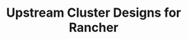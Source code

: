 ---
title: "Upstream Cluster Designs for Rancher"
description: "Discover upstream Kubernetes cluster designs tailored for Rancher, enabling seamless management, scalability, and automation of Kubernetes environments."
---